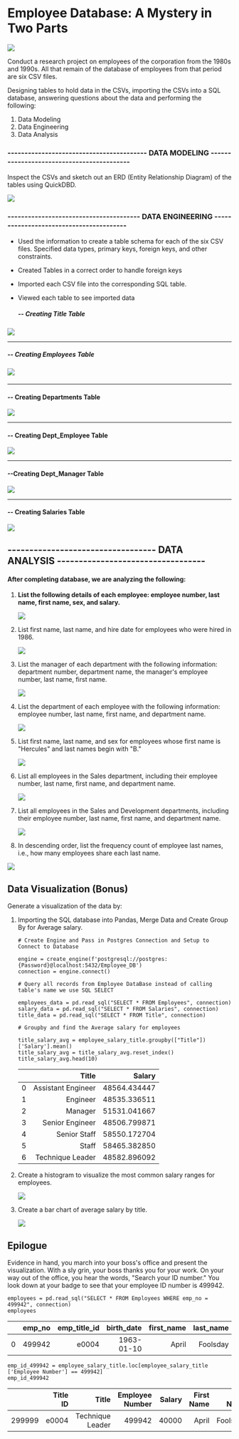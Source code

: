 # Employee Database: A Mystery in Two Parts

![](EmployeeSQL/Images/sql.png)

Conduct a research project on employees of the corporation from the 1980s and 1990s. All that remain of the database of employees from that period are six CSV files.

Designing tables to hold data in the CSVs, importing the CSVs into a SQL database, answering questions about the data and  performing the following:

1. Data Modeling
2. Data Engineering
3. Data Analysis

### ----------------------------------------- DATA MODELING ------------------------------------------ 

Inspect the CSVs and sketch out an ERD (Entity Relationship Diagram)  of the tables using QuickDBD.

![](EmployeeSQL/Images/ERD_Snapshot.png)



### --------------------------------------- DATA ENGINEERING ----------------------------------------

- Used the information to create a table schema for each of the six CSV files. Specified data types, primary keys, foreign keys, and other constraints.

- Created Tables in a correct order to handle foreign keys

- Imported each CSV file into the corresponding SQL table.

- Viewed each table to see imported data

  
  
  ##### -- Creating Title Table 

![](EmployeeSQL/Images/title.png)


----------------------------------
##### -- Creating Employees Table 
#### ![](EmployeeSQL/Images/employees.png)


----------------------------------
#### -- Creating Departments Table 
![](EmployeeSQL/Images/departments.png)


----------------------------------
#### -- Creating Dept_Employee Table 
![](EmployeeSQL/Images/dept_employee.png)


----------------------------------
#### --Creating Dept_Manager Table 
![](EmployeeSQL/Images/dept_manager.png)


----------------------------------
#### -- Creating Salaries Table 
![](EmployeeSQL/Images/salaries.png)



## ---------------------------------- DATA ANALYSIS ----------------------------------

#### 								After completing database, we are analyzing the following:

1. **List the following details of each employee: employee number, last name, first name, sex, and salary.**

   ![](EmployeeSQL/Images/Q1.png)

   

2. List first name, last name, and hire date for employees who were hired in 1986.

   ![](EmployeeSQL/Images/Q2.png)

3. List the manager of each department with the following information: department number, department name, the manager's employee number, last name, first name.

   ![](EmployeeSQL/Images/Q3.png)

4. List the department of each employee with the following information: employee number, last name, first name, and department name.

   ![](EmployeeSQL/Images/Q4.png)

5. List first name, last name, and sex for employees whose first name is "Hercules" and last names begin with "B."

   ![](EmployeeSQL/Images/Q5.png)

6. List all employees in the Sales department, including their employee number, last name, first name, and department name.

   ![](EmployeeSQL/Images/Q6.png)

7. List all employees in the Sales and Development departments, including their employee number, last name, first name, and department name.

   ![](EmployeeSQL/Images/Q7.png)

8. In descending order, list the frequency count of employee last names, i.e., how many employees share each last name.

![](EmployeeSQL/Images/Q8.png)



## Data Visualization (Bonus)

Generate a visualization of the data by:

1. Importing the SQL database into Pandas, Merge Data and Create Group By for Average salary.

   ```
   # Create Engine and Pass in Postgres Connection and Setup to Connect to Database 
   
   engine = create_engine(f'postgresql://postgres:{Password}@localhost:5432/Employee_DB')
   connection = engine.connect()
   ```

   ```
   # Query all records from Employee DataBase instead of calling table's name we use SQL SELECT 
   
   employees_data = pd.read_sql("SELECT * FROM Employees", connection)
   salary_data = pd.read_sql("SELECT * FROM Salaries", connection)
   title_data = pd.read_sql("SELECT * FROM Title", connection)
   ```

   ```
   # Groupby and find the Average salary for employees
   
   title_salary_avg = employee_salary_title.groupby(["Title"])['Salary'].mean()
   title_salary_avg = title_salary_avg.reset_index()
   title_salary_avg.head(10)
   ```

   |      |              Title |       Salary |
   | ---: | -----------------: | -----------: |
   |    0 | Assistant Engineer | 48564.434447 |
   |    1 |           Engineer | 48535.336511 |
   |    2 |            Manager | 51531.041667 |
   |    3 |    Senior Engineer | 48506.799871 |
   |    4 |       Senior Staff | 58550.172704 |
   |    5 |              Staff | 58465.382850 |
   |    6 |   Technique Leader | 48582.896092 |

   

2. Create a histogram to visualize the most common salary ranges for employees.

   ![](EmployeeSQL/Images/Hist_Employee_Salary_Range.png)

   

3. Create a bar chart of average salary by title.

   ![](EmployeeSQL/Images/Bar_Avg_Salary_By_Title.png)

## Epilogue

Evidence in hand, you march into your boss's office and present the visualization. With a sly grin, your boss thanks you for your work. On your way out of the office, you hear the words, "Search your ID number." You look down at your badge to see that your employee ID number is 499942. 



```
employees = pd.read_sql("SELECT * FROM Employees WHERE emp_no = 499942", connection)
employees
```

|      | emp_no | emp_title_id | birth_date | first_name | last_name |  sex |  hire_date |
| ---: | -----: | -----------: | ---------: | ---------: | --------: | ---: | ---------: |
|    0 | 499942 |        e0004 | 1963-01-10 |      April |  Foolsday |    F | 1997-02-10 |





```
emp_id_499942 = employee_salary_title.loc[employee_salary_title ['Employee Number'] == 499942]
emp_id_499942
```

|        | Title ID |            Title | Employee Number | Salary | First Name | Last Name | Birth Date |  Sex |  Hire Date |
| -----: | -------: | ---------------: | --------------: | -----: | ---------: | --------: | ---------: | ---: | ---------: |
| 299999 |    e0004 | Technique Leader |          499942 |  40000 |      April |  Foolsday | 1963-01-10 |    F | 1997-02-10 |